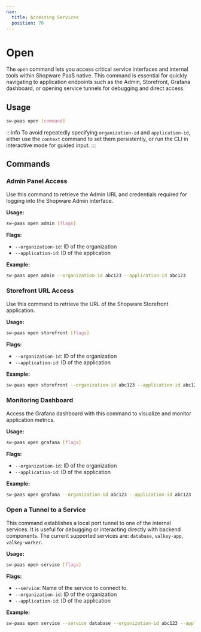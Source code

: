 ```yaml
---
nav:
  title: Accessing Services
  position: 70
---
```


# Open

The `open` command lets you access critical service interfaces and internal tools within Shopware PaaS native. This command is essential for quickly navigating to application endpoints such as the Admin, Storefront, Grafana dashboard, or opening service tunnels for debugging and direct access.

## Usage

```sh
sw-paas open [command]
```

:::info
To avoid repeatedly specifying `organization-id` and `application-id`, either use the `context` command to set them persistently, or run the CLI in interactive mode for guided input.
:::

## Commands

### Admin Panel Access

Use this command to retrieve the Admin URL and credentials required for logging into the Shopware Admin interface.

**Usage:**

```sh
sw-paas open admin [flags]
```

**Flags:**

- `--organization-id`: ID of the organization
- `--application-id`: ID of the application

**Example:**

```sh
sw-paas open admin --organization-id abc123 --application-id abc123
```

### Storefront URL Access

Use this command to retrieve the URL of the Shopware Storefront application.

**Usage:**

```sh
sw-paas open storefront [flags]
```

**Flags:**

- `--organization-id`: ID of the organization
- `--application-id`: ID of the application

**Example:**

```sh
sw-paas open storefront --organization-id abc123 --application-id abc123
```

### Monitoring Dashboard

Access the Grafana dashboard with this command to visualize and monitor application metrics.

**Usage:**

```sh
sw-paas open grafana [flags]
```

**Flags:**

- `--organization-id`: ID of the organization
- `--application-id`: ID of the application

**Example:**

```sh
sw-paas open grafana --organization-id abc123 --application-id abc123
```

### Open a Tunnel to a Service

This command establishes a local port tunnel to one of the internal services. It is useful for debugging or interacting directly with backend components. The current supported services are: `database`, `valkey-app`, `valkey-worker`.

**Usage:**

```sh
sw-paas open service [flags]
```

**Flags:**

- `--service`: Name of the service to connect to.
- `--organization-id`: ID of the organization
- `--application-id`: ID of the application

**Example:**

```sh
sw-paas open service --service database --organization-id abc123 --application-id abc123
```
